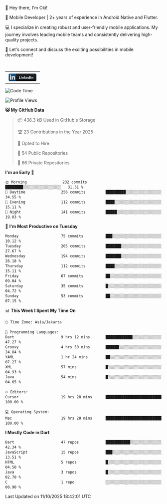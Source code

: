 <p>
 👋 Hey there, I'm Oki!

🚀 Mobile Developer | 2+ years of experience in Android Native and Flutter.

💻 I specialize in creating robust and user-friendly mobile applications. My journey involves leading mobile teams and consistently delivering high-quality projects.

🔗 Let's connect and discuss the exciting possibilities in mobile development!

<br>

<table style="border:none; border-collapse:collapse; cellspacing:0; cellpadding:0">
    <tr>
        <td>
           <a href="https://www.linkedin.com/in/oki-6ba305173/" target="_blank">
              <img src="https://github.com/inisialkey/inisialkey/blob/main/assets/linkedin.svg" alt="LinkedIn" style="vertical-align:top; margin:4px" height=24>
          </a>
        </td>
    </tr>
</table>

<!-- <br>

<!--START_SECTION:waka-->
![Code Time](http://img.shields.io/badge/Code%20Time-1%2C531%20hrs%203%20mins-blue)

![Profile Views](http://img.shields.io/badge/Profile%20Views-0-blue)

**🐱 My GitHub Data** 

> 📦 438.3 kB Used in GitHub's Storage 
 > 
> 🏆 23 Contributions in the Year 2025
 > 
> 💼 Opted to Hire
 > 
> 📜 54 Public Repositories 
 > 
> 🔑 66 Private Repositories 
 > 
**I'm an Early 🐤** 

```text
🌞 Morning                232 commits         ████████░░░░░░░░░░░░░░░░░   31.31 % 
🌆 Daytime                256 commits         █████████░░░░░░░░░░░░░░░░   34.55 % 
🌃 Evening                112 commits         ████░░░░░░░░░░░░░░░░░░░░░   15.11 % 
🌙 Night                  141 commits         █████░░░░░░░░░░░░░░░░░░░░   19.03 % 
```
📅 **I'm Most Productive on Tuesday** 

```text
Monday                   75 commits          ███░░░░░░░░░░░░░░░░░░░░░░   10.12 % 
Tuesday                  205 commits         ███████░░░░░░░░░░░░░░░░░░   27.67 % 
Wednesday                194 commits         ███████░░░░░░░░░░░░░░░░░░   26.18 % 
Thursday                 112 commits         ████░░░░░░░░░░░░░░░░░░░░░   15.11 % 
Friday                   67 commits          ██░░░░░░░░░░░░░░░░░░░░░░░   09.04 % 
Saturday                 35 commits          █░░░░░░░░░░░░░░░░░░░░░░░░   04.72 % 
Sunday                   53 commits          ██░░░░░░░░░░░░░░░░░░░░░░░   07.15 % 
```


📊 **This Week I Spent My Time On** 

```text
🕑︎ Time Zone: Asia/Jakarta

💬 Programming Languages: 
Dart                     9 hrs 12 mins       ████████████░░░░░░░░░░░░░   47.27 % 
Groovy                   4 hrs 50 mins       ██████░░░░░░░░░░░░░░░░░░░   24.84 % 
YAML                     1 hr 24 mins        ██░░░░░░░░░░░░░░░░░░░░░░░   07.27 % 
XML                      57 mins             █░░░░░░░░░░░░░░░░░░░░░░░░   04.93 % 
Java                     54 mins             █░░░░░░░░░░░░░░░░░░░░░░░░   04.65 % 

🔥 Editors: 
Cursor                   19 hrs 28 mins      █████████████████████████   100.00 % 

💻 Operating System: 
Mac                      19 hrs 28 mins      █████████████████████████   100.00 % 
```

**I Mostly Code in Dart** 

```text
Dart                     47 repos            ███████████░░░░░░░░░░░░░░   42.34 % 
JavaScript               15 repos            ███░░░░░░░░░░░░░░░░░░░░░░   13.51 % 
HTML                     5 repos             █░░░░░░░░░░░░░░░░░░░░░░░░   04.50 % 
Java                     3 repos             █░░░░░░░░░░░░░░░░░░░░░░░░   02.70 % 
C                        1 repo              ░░░░░░░░░░░░░░░░░░░░░░░░░   00.90 % 
```




 Last Updated on 11/10/2025 18:42:01 UTC
<!--END_SECTION:waka-->